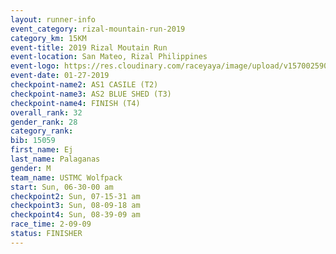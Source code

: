 ```yaml
---
layout: runner-info 
event_category: rizal-mountain-run-2019 
category_km: 15KM 
event-title: 2019 Rizal Moutain Run 
event-location: San Mateo, Rizal Philippines 
event-logo: https://res.cloudinary.com/raceyaya/image/upload/v1570025909/logo/rizal-mountain_gkfete.jpg 
event-date: 01-27-2019 
checkpoint-name2: AS1 CASILE (T2) 
checkpoint-name3: AS2 BLUE SHED (T3) 
checkpoint-name4: FINISH (T4) 
overall_rank: 32
gender_rank: 28
category_rank: 
bib: 15059
first_name: Ej
last_name: Palaganas
gender: M
team_name: USTMC Wolfpack
start: Sun, 06-30-00 am
checkpoint2: Sun, 07-15-31 am
checkpoint3: Sun, 08-09-18 am
checkpoint4: Sun, 08-39-09 am
race_time: 2-09-09
status: FINISHER
---
```

